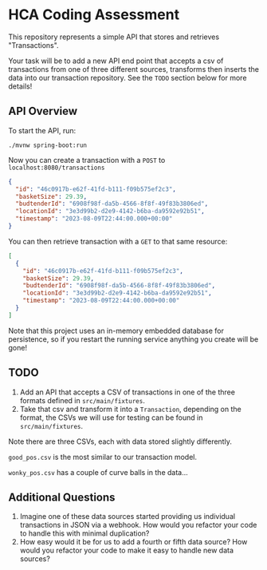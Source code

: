 # HCA Coding Assessment

This repository represents a simple API that stores and retrieves "Transactions".

Your task will be to add a new API end point that accepts a csv of transactions from one of three different sources,
transforms then inserts the data into our transaction repository. See the `TODO` section below for more details!

## API Overview

To start the API, run:

```shell
./mvnw spring-boot:run 
```

Now you can create a transaction with a  `POST` to `localhost:8080/transactions`

```json
{
  "id": "46c0917b-e62f-41fd-b111-f09b575ef2c3",
  "basketSize": 29.39,
  "budtenderId": "6908f98f-da5b-4566-8f8f-49f83b3806ed",
  "locationId": "3e3d99b2-d2e9-4142-b6ba-da9592e92b51",
  "timestamp": "2023-08-09T22:44:00.000+00:00"
}
```

You can then retrieve transaction with a `GET` to that same resource:

```json
[
  {
    "id": "46c0917b-e62f-41fd-b111-f09b575ef2c3",
    "basketSize": 29.39,
    "budtenderId": "6908f98f-da5b-4566-8f8f-49f83b3806ed",
    "locationId": "3e3d99b2-d2e9-4142-b6ba-da9592e92b51",
    "timestamp": "2023-08-09T22:44:00.000+00:00"
  }
]
```

Note that this project uses an in-memory embedded database for persistence, so if you restart the running service
anything you create will be gone!

## TODO

1. Add an API that accepts a CSV of transactions in one of the three formats defined in `src/main/fixtures`.
2. Take that csv and transform it into a `Transaction`, depending on the format, the CSVs we will use for testing can be found in `src/main/fixtures`.
   
Note there are three CSVs, each with data stored slightly differently.

`good_pos.csv` is the most similar to our transaction model.

`wonky_pos.csv` has a couple of curve balls in the data...

## Additional Questions

1. Imagine one of these data sources started providing us individual transactions in JSON via a webhook. How would you refactor your code to handle this with minimal duplication?
2. How easy would it be for us to add a fourth or fifth data source? How would you refactor your code to make it easy to handle new data sources?
